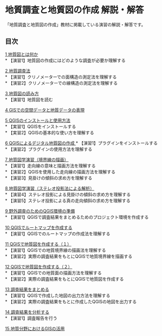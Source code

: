 # 地質調査と地質図の作成 解説・解答

「地質調査と地質図の作成」教材に掲載している演習の解説・解答です。

## 目次 

[1 地質図とは何か](chapter01.md)  
    * 【演習1】地質図の作成にはどのような調査が必要か理解する  

[2 地質調査法](chapter02.md)  
    * 【演習1】クリノメーターでの面構造の測定法を理解する  
    * 【演習2】クリノメーターでの線構造の測定法を理解する  

[3 地質図の読み方](chapter03.md)  
    * 【演習1】地質図を読む  

[4 GISでの空間データと地質データの表現](chapter04.md)  

[5 QGISのインストールと使用方法](chapter05.md)  
    * 【実習1】QGISをインストールする  
    * 【実習2】QGISの基本的な使い方を理解する  

[6 QGISによるデジタル地質図の作成  ](chapter06.md)
    * 【演習1】プラグインをインストールする  
    * 【演習2】プラグインの使用方法を理解する  

[7 地質図学演習（境界線の描画）](chapter07.md)  
    * 【演習1】走向線の意味と描画方法を理解する  
    * 【演習2】QGISを使用した走向線の描画方法を理解する  
    * 【演習3】見掛けの傾斜の求め方を理解する  

[8 地質図学演習（ステレオ投影法による解析）](chapter08.md)  
    * 【演習4】ステレオ投影による見掛けの傾斜の求め方を理解する  
    * 【演習5】ステレオ投影による真の走向傾斜の求め方を理解する   

[9 野外調査のためのQGIS環境の準備](chapter09.md)  
    * 【演習1】QGISで調査結果をまとめるためのプロジェクト環境を作成する  

[10 QGISでルートマップを作成する](chapter10.md)  
    * 【演習1】QGISでのルートマップの作成法を理解する  

[11 QGISで地質図を作成する（１）](chapter11.md)  
    * 【演習1】QGISでの地質境界線の描画法を理解する  
    * 【演習2】実際の調査結果をもとにQGISで地質境界線を描画する  

[12 QGISで地質図を作成する（２）](chapter12.md)  
    * 【演習1】QGISでの地質面の描画方法を理解する  
    * 【演習2】実際の調査結果をもとにQGISで地質図を作成する    

[13 調査結果をまとめる](chapter13.md)  
    * 【演習1】QGISで作成した地図の出力方法を理解する  
    * 【演習2】実際の調査結果をもとに作成したQGISの地図を出力する  

[14 調査結果を分析する](chapter14.md)  
    * 【演習1】調査報告を行う  

[15 地質分野におけるGISの活用](chapter15.md)  
